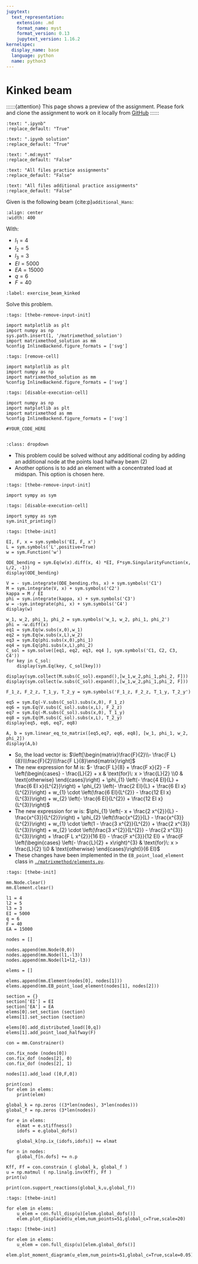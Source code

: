 ```yaml
---
jupytext:
  text_representation:
    extension: .md
    format_name: myst
    format_version: 0.13
    jupytext_version: 1.16.2
kernelspec:
  display_name: base
  language: python
  name: python3
---
```


# Kinked beam

::::::{attention}
This page shows a preview of the assignment. Please fork and clone the assignment to work on it locally from [GitHub](https://github.com/CIEM5000-2025/practice-assignments)
::::::

```{custom_download_link} ./beam_kinked_stripped.ipynb
:text: ".ipynb"
:replace_default: "True"
```

```{custom_download_link} ./beam_kinked_stripped_sol.ipynb
:text: ".ipynb solution"
:replace_default: "True"
```

```{custom_download_link} ./beam_kinked.md
:text: ".md:myst"
:replace_default: "False"
```

```{custom_download_link} https://github.com/CIEM5000-2025/practice-assignments
:text: "All files practice assignments"
:replace_default: "False"
```

```{custom_download_link} https://github.com/CIEM5000-2025/practice-assignments/tree/solution_additional_exercises
:text: "All files additional practice assignments"
:replace_default: "False"
```

Given is the following beam {cite:p}`additional_Hans`:

```{figure} https://raw.githubusercontent.com/ibcmrocha/public/main/newforce.png
:align: center
:width: 400
```

With:
- $l_1 = 4$
- $l_2 = 5$
- $l_3 = 3$
- $EI = 5000$
- $EA = 15000$
- $q = 6$
- $F = 40$

```{exercise-start}
:label: exercise_beam_kinked
```

Solve this problem.

```{code-cell} ipython3
:tags: [thebe-remove-input-init]

import matplotlib as plt
import numpy as np
sys.path.insert(1, '/matrixmethod_solution')
import matrixmethod_solution as mm
%config InlineBackend.figure_formats = ['svg']
```

```{code-cell} ipython3
:tags: [remove-cell]

import matplotlib as plt
import numpy as np
import matrixmethod_solution as mm
%config InlineBackend.figure_formats = ['svg']
```

```{code-cell} ipython3
:tags: [disable-execution-cell]

import numpy as np
import matplotlib as plt
import matrixmethod as mm
%config InlineBackend.figure_formats = ['svg']
```

```{code-cell} ipython3
#YOUR_CODE_HERE
```

```{exercise-end}
```

```{solution-start} exercise_beam_kinked
:class: dropdown
```

- This problem could be solved without any additional coding by adding an additional node at the points load halfway beam (2)
- Another options is to add an element with a concentrated load at midspan. This option is chosen here.

```{code-cell} ipython3
:tags: [thebe-remove-input-init]

import sympy as sym
```

```{code-cell} ipython3
:tags: [disable-execution-cell]

import sympy as sym
sym.init_printing()
```

```{code-cell} ipython3
:tags: [thebe-init]

EI, F, x = sym.symbols('EI, F, x')
L = sym.symbols('L',positive=True)
w = sym.Function('w')

ODE_bending = sym.Eq(w(x).diff(x, 4) *EI, F*sym.SingularityFunction(x, L/2, -1))
display(ODE_bending)

V = - sym.integrate(ODE_bending.rhs, x) + sym.symbols('C1')
M = sym.integrate(V, x) + sym.symbols('C2')
kappa = M / EI
phi = sym.integrate(kappa, x) + sym.symbols('C3')
w = -sym.integrate(phi, x) + sym.symbols('C4')
display(w)

w_1, w_2, phi_1, phi_2 = sym.symbols('w_1, w_2, phi_1, phi_2')
phi = -w.diff(x)
eq1 = sym.Eq(w.subs(x,0),w_1)
eq2 = sym.Eq(w.subs(x,L),w_2)
eq3 = sym.Eq(phi.subs(x,0),phi_1)
eq4 = sym.Eq(phi.subs(x,L),phi_2)
C_sol = sym.solve([eq1, eq2, eq3, eq4 ], sym.symbols('C1, C2, C3, C4'))
for key in C_sol:
    display(sym.Eq(key, C_sol[key]))

display(sym.collect(M.subs(C_sol).expand(),[w_1,w_2,phi_1,phi_2, F]))
display(sym.collect(w.subs(C_sol).expand(),[w_1,w_2,phi_1,phi_2, F]))

F_1_z, F_2_z, T_1_y, T_2_y = sym.symbols('F_1_z, F_2_z, T_1_y, T_2_y')

eq5 = sym.Eq(-V.subs(C_sol).subs(x,0), F_1_z)
eq6 = sym.Eq(V.subs(C_sol).subs(x,L), F_2_z)
eq7 = sym.Eq(-M.subs(C_sol).subs(x,0), T_1_y)
eq8 = sym.Eq(M.subs(C_sol).subs(x,L), T_2_y)
display(eq5, eq6, eq7, eq8)

A, b = sym.linear_eq_to_matrix([eq5,eq7, eq6, eq8], [w_1, phi_1, w_2, phi_2])
display(A,b)
```

- So, the load vector is: $\left[\begin{matrix}\frac{F}{2}\\- \frac{F L}{8}\\\frac{F}{2}\\\frac{F L}{8}\end{matrix}\right]$
- The new expression for M is: $- \frac{F L}{8} + \frac{F x}{2} - F \left(\begin{cases} - \frac{L}{2} + x & \text{for}\: x > \frac{L}{2} \\0 & \text{otherwise} \end{cases}\right) + \phi_{1} \left(- \frac{4 EI}{L} + \frac{6 EI x}{L^{2}}\right) + \phi_{2} \left(- \frac{2 EI}{L} + \frac{6 EI x}{L^{2}}\right) + w_{1} \cdot \left(\frac{6 EI}{L^{2}} - \frac{12 EI x}{L^{3}}\right) + w_{2} \left(- \frac{6 EI}{L^{2}} + \frac{12 EI x}{L^{3}}\right)$
- The new expression for w is: $\phi_{1} \left(- x + \frac{2 x^{2}}{L} - \frac{x^{3}}{L^{2}}\right) + \phi_{2} \left(\frac{x^{2}}{L} - \frac{x^{3}}{L^{2}}\right) + w_{1} \cdot \left(1 - \frac{3 x^{2}}{L^{2}} + \frac{2 x^{3}}{L^{3}}\right) + w_{2} \cdot \left(\frac{3 x^{2}}{L^{2}} - \frac{2 x^{3}}{L^{3}}\right) + \frac{F L x^{2}}{16 EI} - \frac{F x^{3}}{12 EI} + \frac{F \left(\begin{cases} \left(- \frac{L}{2} + x\right)^{3} & \text{for}\: x > \frac{L}{2} \\0 & \text{otherwise} \end{cases}\right)}{6 EI}$
- These changes have been implemented in the `EB_point_load_element` class in [`./matrixmethod/elements.py`](exercise_beam_kinked_py).

```{code-cell} ipython3
:tags: [thebe-init]

mm.Node.clear()
mm.Element.clear()

l1 = 4
l2 = 5
l3 = 3
EI = 5000
q = 6
F = 40
EA = 15000

nodes = []

nodes.append(mm.Node(0,0))
nodes.append(mm.Node(l1,-l3))
nodes.append(mm.Node(l1+l2,-l3))

elems = []

elems.append(mm.Element(nodes[0], nodes[1]))
elems.append(mm.EB_point_load_element(nodes[1], nodes[2]))

section = {}
section['EI'] = EI
section['EA'] = EA
elems[0].set_section (section)
elems[1].set_section (section)

elems[0].add_distributed_load([0,q])
elems[1].add_point_load_halfway(F)

con = mm.Constrainer()

con.fix_node (nodes[0])
con.fix_dof (nodes[2], 0)
con.fix_dof (nodes[2], 1)

nodes[1].add_load ([0,F,0])

print(con)
for elem in elems:
    print(elem)

global_k = np.zeros ((3*len(nodes), 3*len(nodes)))
global_f = np.zeros (3*len(nodes))

for e in elems:
    elmat = e.stiffness()
    idofs = e.global_dofs()
    
    global_k[np.ix_(idofs,idofs)] += elmat

for n in nodes:
    global_f[n.dofs] += n.p

Kff, Ff = con.constrain ( global_k, global_f )
u = np.matmul ( np.linalg.inv(Kff), Ff )
print(u)

print(con.support_reactions(global_k,u,global_f))
```

```{code-cell} ipython3
:tags: [thebe-init]

for elem in elems:
    u_elem = con.full_disp(u)[elem.global_dofs()]
    elem.plot_displaced(u_elem,num_points=51,global_c=True,scale=20)
```

```{code-cell} ipython3
:tags: [thebe-init]

for elem in elems:
    u_elem = con.full_disp(u)[elem.global_dofs()]
    elem.plot_moment_diagram(u_elem,num_points=51,global_c=True,scale=0.05)
```

```{solution-end}
```
